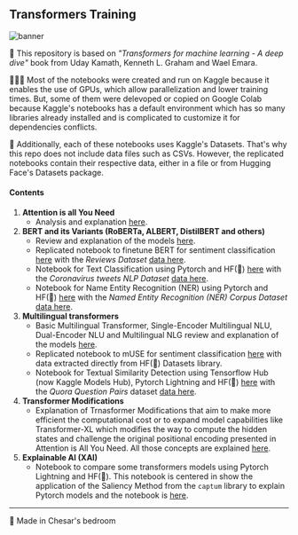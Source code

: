 ## Transformers Training
![banner](https://www.valterlongo.com/wp-content/uploads/2018/08/neuron-banner.jpg)

📖 This repository is based on *"Transformers for machine learning - A deep dive"* book from Uday Kamath, Kenneth L. Graham and Wael Emara.

👩🏻‍💻 Most of the notebooks were created and run on Kaggle because it enables the use of GPUs, which allow parallelization and lower training times. But, some of them were delevoped or copied on Google Colab because Kaggle's notebooks has a default environment which has so many libraries already installed and is complicated to customize it for dependencies conflicts.

🔎 Additionally, each of these notebooks uses Kaggle's Datasets. That's why this repo does not include data files such as CSVs. However, the replicated notebooks contain their respective data, either in a file or from Hugging Face's Datasets package.

#### Contents
1. **Attention is all You Need**
    - Analysis and explanation [here](papers/attention_is_all_you_need.md).
2. **BERT and its Variants (RoBERTa, ALBERT, DistilBERT and others)**
    - Review and explanation of the models [here](transformers-deep-dive-book/chapter-03/BERT%20and%20its%20variants.md).
    - Replicated notebook to finetune BERT for sentiment classification [here](kaggle-notebooks/BERT-single-lingual-torch-hf-text-classification/BERT-single-lingual-torch-hf-text-classification.ipynb) with the *Reviews Dataset* [data here](kaggle-notebooks/BERT-single-lingual-torch-hf-text-classification/reviews.csv).
    - Notebook for Text Classification using Pytorch and HF(🤗) [here](kaggle-notebooks/ALBERT-single-lingual-torch-hf-text-classification.ipynb) with the *Coronavirus tweets NLP Dataset* [data here](https://www.kaggle.com/datasets/datatattle/covid-19-nlp-text-classification).
    - Notebook for Name Entity Recognition (NER) using Pytorch and HF(🤗) [here](kaggle-notebooks/RoBERTa-single-lingual-torch-hf-ner.ipynb) with the *Named Entity Recognition (NER) Corpus Dataset* [data here](https://www.kaggle.com/datasets/naseralqaydeh/named-entity-recognition-ner-corpus).
3. **Multilingual transformers**
    - Basic Multilingual Transformer, Single-Encoder Multilingual NLU, Dual-Encoder NLU and Multilingual NLG review and explanation of the models [here](transformers-deep-dive-book/chapter-04/Multilingual%20transformer%20architectures.md).
    - Replicated notebook to mUSE for sentiment classification [here](colab-notebooks/mUSE-multilingual-tf-torch-text-classification.ipynb) with data extracted directly from HF(🤗) Datasets library.
    - Notebook for Textual Similarity Detection using Tensorflow Hub (now Kaggle Models Hub), Pytorch Lightning and HF(🤗) [here](colab-notebooks/USE-single-lingual-tf-torch-sentence-similarity-classification.ipynb) with the *Quora Question Pairs* dataset [data here](https://www.kaggle.com/datasets/naseralqaydeh/named-entity-recognition-ner-corpus).
4. **Transformer Modifications**
    - Explanation of Trnasformer Modifications that aim to make more efficient the computational cost or to expand model capabilities like Transformer-XL which modifies the way to compute the hidden states and challenge the original positional encoding presented in Attention is All You Need. All those concepts are explained [here](transformers-deep-dive-book/chapter-05/Transformer%20modifications.md).
5. **Explainable AI (XAI)**
    - Notebook to compare some transformers models using Pytorch Lightning and HF(🤗). This notebook is centered in show the application of the Saliency Method from the `captum` library to explain Pytorch models and the notebook is [here](colab-notebooks/Saliency_XAI_BERT_healthcare_topics.ipynb).
---
🧠 Made in Chesar's bedroom